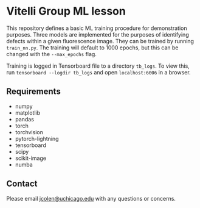 # Vitelli Group ML lesson

This repository defines a basic ML training procedure for demonstration purposes. 
Three models are implemented for the purposes of identifying defects within a given fluorescence image.
They can be trained by running `train_nn.py`. The training will default to 1000 epochs, but this can be changed with the `--max_epochs` flag. 

Training is logged in Tensorboard file to a directory `tb_logs`. To view this, run `tensorboard --logdir tb_logs` and open `localhost:6006` in a browser. 

## Requirements

- numpy
- matplotlib
- pandas
- torch
- torchvision
- pytorch-lightning
- tensorboard
- scipy
- scikit-image
- numba

## Contact

Please email jcolen@uchicago.edu with any questions or concerns.

